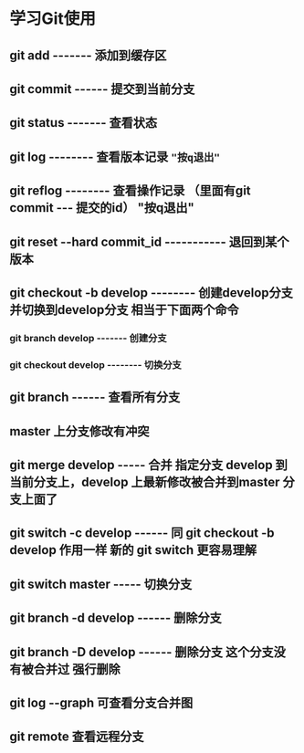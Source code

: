 # 学习Git使用
## git add  ------- 添加到缓存区
## git commit   ------  提交到当前分支
## git status  ------- 查看状态
## git log    --------   查看版本记录  `"按q退出"`
## git reflog  -------- 查看操作记录 （里面有git commit --- 提交的id） "按q退出"
## git reset --hard commit_id  -----------  退回到某个版本
## git checkout -b develop   --------  创建develop分支并切换到develop分支  相当于下面两个命令
  ### git branch develop    -------  创建分支
  ### git checkout develop    --------  切换分支
## git branch  ------ 查看所有分支
## master 上分支修改有冲突
## git merge develop -----  合并 指定分支 develop 到当前分支上，develop 上最新修改被合并到master 分支上面了

## git switch -c develop  ------ 同 git checkout -b develop 作用一样  新的 git switch 更容易理解
## git switch master  ----- 切换分支
## git branch -d develop   ------ 删除分支
## git branch -D develop   ------ 删除分支   这个分支没有被合并过  强行删除

## git log --graph  可查看分支合并图


## git remote 查看远程分支
